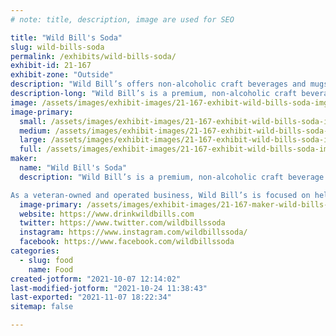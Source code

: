 ```yaml
---
# note: title, description, image are used for SEO

title: "Wild Bill's Soda"
slug: wild-bills-soda
permalink: /exhibits/wild-bills-soda/
exhibit-id: 21-167
exhibit-zone: "Outside"
description: "Wild Bill’s offers non-alcoholic craft beverages and mugs at fairs, festivals & conventions"
description-long: "Wild Bill’s is a premium, non-alcoholic craft beverage company. For over 20 years, Wild Bill’s has traveled the country with their Wild West themed pop-up retail activations, serving over one million customers at fairs, festivals and conventions. Today, Wild Bill’s unique and nostalgic flavors can be purchased directly from DrinkWildBills.com, Amazon, local retailers, and at hundreds of events annually. As a veteran-owned and operated business, Wild Bill’s is focused on helping our nation’s heroes make the transition from the military into successful civilian careers by supporting veteran non-profit organizations, providing discounted franchise fees and creating meaningful employment opportunities. "
image: /assets/images/exhibit-images/21-167-exhibit-wild-bills-soda-img-4727-large.jpg
image-primary: 
  small: /assets/images/exhibit-images/21-167-exhibit-wild-bills-soda-img-4727-small.jpg
  medium: /assets/images/exhibit-images/21-167-exhibit-wild-bills-soda-img-4727-medium.jpg
  large: /assets/images/exhibit-images/21-167-exhibit-wild-bills-soda-img-4727-large.jpg
  full: /assets/images/exhibit-images/21-167-exhibit-wild-bills-soda-img-4727-full.jpg
maker: 
  name: "Wild Bill's Soda"
  description: "Wild Bill’s is a premium, non-alcoholic craft beverage company. For over 20 years, Wild Bill’s has traveled the country with their Wild West themed pop-up retail activations, serving over one million customers at fairs, festivals and conventions. 

As a veteran-owned and operated business, Wild Bill’s is focused on helping our nation’s heroes make the transition from the military into successful civilian careers by supporting veteran non-profit organizations, providing discounted franchise fees and creating meaningful employment opportunities. "
  image-primary: /assets/images/exhibit-images/21-167-maker-wild-bills-soda-wb-hero-k-e89ef5ec-e1f1-4ed5-9648-294f7663552e-180x-medium.png
  website: https://www.drinkwildbills.com
  twitter: https://www.twitter.com/wildbillssoda
  instagram: https://www.instagram.com/wildbillssoda/
  facebook: https://www.facebook.com/wildbillssoda
categories: 
  - slug: food
    name: Food
created-jotform: "2021-10-07 12:14:02"
last-modified-jotform: "2021-10-24 11:38:43"
last-exported: "2021-11-07 18:22:34"
sitemap: false

---
```

